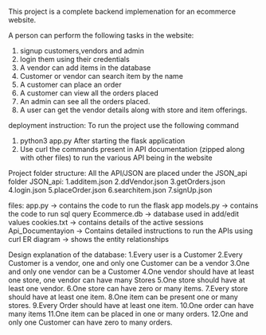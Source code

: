 This project is a complete backend implemenation for an ecommerce website.

A person can perform the following tasks in the website:
1. signup customers,vendors and admin 
2. login them using their credentials 
3. A vendor can add items in the database
4. Customer or vendor can search item by the name 
5. A customer can place an order
6. A customer can view all the orders placed
6. An admin can see all the orders placed.
7. A user can get the vendor details along with store and item offerings.

deployment instruction:
To run the project use the following command
1. python3 app.py
After starting the flask application
1. Use curl the commands present in API documentation (zipped along with other files) to run the various API being in the website

Project folder structure:
All the API/JSON are placed under the JSON_api folder
JSON_api:
1.additem.json
2.ddVendor.json
3.getOrders.json
4.login.json
5.placeOrder.json
6.searchitem.json
7.signUp.json

files:
app.py -> contains the code to run the flask app
models.py -> contains the code to run sql query 
Ecommerce.db -> database used in add/edit values
cookies.txt -> contains details of the active sessions 
Api_Documentayion -> Contains detailed instructions to run the APIs using curl
ER diagram -> shows the entity relationships

Design explanation of the database:
1.Every user is a Customer
2.Every Customer is a vendor, one and only one Customer can be a vendor
3.One and only one vendor can be a Customer
4.One vendor should have at least one store, one vendor can have many Stores
5.One store should have at least one vendor. 
6.One store can have zero or many items.
7.Every store should have at least one item.
8.One item can be present one or many stores.
9.Every Order should have at least one item.
10.One order can have many items
11.One item can be placed in one or many orders.
12.One and only one Customer can have zero to many orders. 

